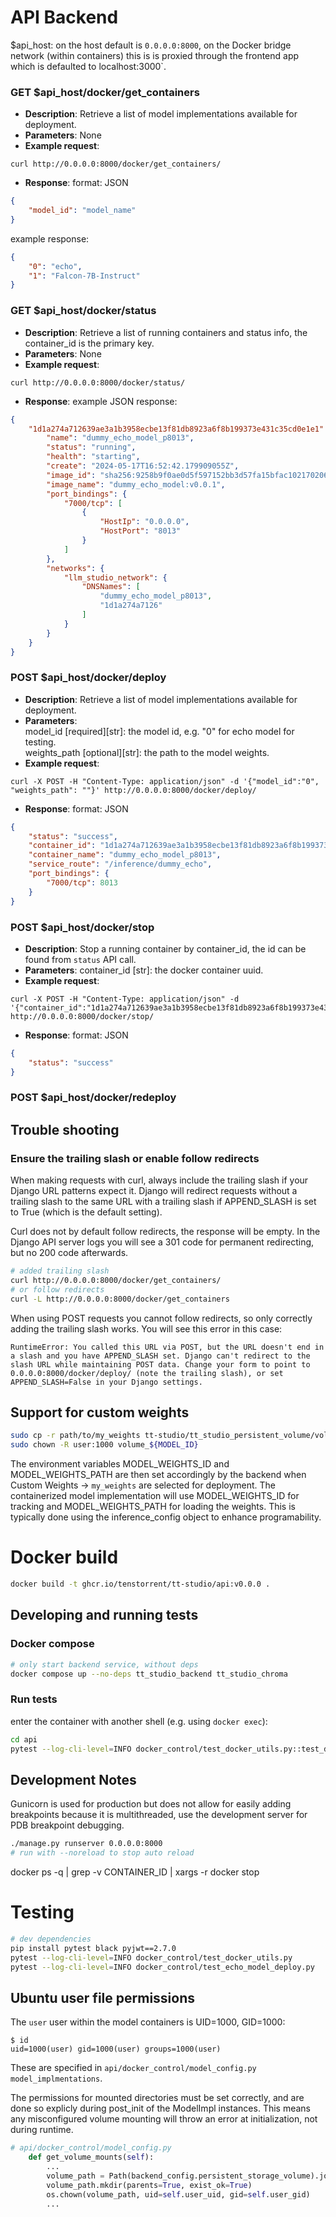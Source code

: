 # API Backend

$api_host: on the host default is `0.0.0.0:8000`, on the Docker bridge network (within containers) this is is proxied through the frontend app which is defaulted to localhost:3000`.

### GET $api_host/docker/get_containers

- **Description**: Retrieve a list of model implementations available for deployment.
- **Parameters**: None
- **Example request**:
```
curl http://0.0.0.0:8000/docker/get_containers/
```

- **Response**:
format: JSON
```json
{
    "model_id": "model_name"
}
```

example response:
```json
{
    "0": "echo", 
    "1": "Falcon-7B-Instruct"
}
```

### GET $api_host/docker/status

- **Description**: Retrieve a list of running containers and status info, the container_id is the primary key.
- **Parameters**: None
- **Example request**:
```
curl http://0.0.0.0:8000/docker/status/
```

- **Response**:
example JSON response:
```json
{
    "1d1a274a712639ae3a1b3958ecbe13f81db8923a6f8b199373e431c35cd0e1e1": {
        "name": "dummy_echo_model_p8013",
        "status": "running",
        "health": "starting",
        "create": "2024-05-17T16:52:42.179909055Z",
        "image_id": "sha256:9258b9f0ae0d5f597152bb3d57fa15bfac102170206418903d974480f1a74352",
        "image_name": "dummy_echo_model:v0.0.1",
        "port_bindings": {
            "7000/tcp": [
                {
                    "HostIp": "0.0.0.0",
                    "HostPort": "8013"
                }
            ]
        },
        "networks": {
            "llm_studio_network": {
                "DNSNames": [
                    "dummy_echo_model_p8013",
                    "1d1a274a7126"
                ]
            }
        }
    }
}

```

### POST $api_host/docker/deploy

- **Description**: Retrieve a list of model implementations available for deployment.
- **Parameters**:  
model_id [required][str]: the model id, e.g. "0" for echo model for testing.  
weights_path [optional][str]: the path to the model weights.  
- **Example request**:
```
curl -X POST -H "Content-Type: application/json" -d '{"model_id":"0", "weights_path": ""}' http://0.0.0.0:8000/docker/deploy/
```
- **Response**:
format: JSON
```json
{
    "status": "success",
    "container_id": "1d1a274a712639ae3a1b3958ecbe13f81db8923a6f8b199373e431c35cd0e1e1",
    "container_name": "dummy_echo_model_p8013",
    "service_route": "/inference/dummy_echo",
    "port_bindings": {
        "7000/tcp": 8013
    }
}
```

### POST $api_host/docker/stop

- **Description**: Stop a running container by container_id, the id can be found from `status` API call.
- **Parameters**: container_id [str]: the docker container uuid.
- **Example request**:

```
curl -X POST -H "Content-Type: application/json" -d '{"container_id":"1d1a274a712639ae3a1b3958ecbe13f81db8923a6f8b199373e431c35cd0e1e1"}' http://0.0.0.0:8000/docker/stop/
```

- **Response**:
format: JSON
```json
{
    "status": "success"
}
```
### POST $api_host/docker/redeploy



## Trouble shooting

### Ensure the trailing slash or enable follow redirects

When making requests with curl, always include the trailing slash if your Django URL patterns expect it. Django will redirect requests without a trailing slash to the same URL with a trailing slash if APPEND_SLASH is set to True (which is the default setting).

Curl does not by default follow redirects, the response will be empty. In the Django API server logs you will see a 301 code for permanent redirecting, but no 200 code afterwards.

```bash
# added trailing slash
curl http://0.0.0.0:8000/docker/get_containers/
# or follow redirects
curl -L http://0.0.0.0:8000/docker/get_containers
```

When using POST requests you cannot follow redirects, so only correctly adding the trailing slash works. You will see this error in this case:
```log
RuntimeError: You called this URL via POST, but the URL doesn't end in a slash and you have APPEND_SLASH set. Django can't redirect to the slash URL while maintaining POST data. Change your form to point to 0.0.0.0:8000/docker/deploy/ (note the trailing slash), or set APPEND_SLASH=False in your Django settings.
```

## Support for custom weights

```bash
sudo cp -r path/to/my_weights tt-studio/tt_studio_persistent_volume/volume_${MODEL_ID}/model_weights/my_weights
sudo chown -R user:1000 volume_${MODEL_ID}
```

The environment variables MODEL_WEIGHTS_ID and MODEL_WEIGHTS_PATH are then set accordingly by the backend when Custom Weights -> `my_weights` are selected for deployment. The containerized model implementation will use MODEL_WEIGHTS_ID for tracking and MODEL_WEIGHTS_PATH for loading the weights. This is typically done using the inference_config object to enhance programability.

# Docker build

```bash
docker build -t ghcr.io/tenstorrent/tt-studio/api:v0.0.0 .
```

## Developing and running tests

### Docker compose

```bash
# only start backend service, without deps
docker compose up --no-deps tt_studio_backend tt_studio_chroma
```

### Run tests

enter the container with another shell (e.g. using `docker exec`):
```bash
cd api
pytest --log-cli-level=INFO docker_control/test_docker_utils.py::test_deploy_mock_model
```

## Development Notes

Gunicorn is used for production but does not allow for easily adding breakpoints because it is multithreaded, use the development server for PDB breakpoint debugging.
```bash
./manage.py runserver 0.0.0.0:8000
# run with --noreload to stop auto reload
```

docker ps -q | grep -v CONTAINER_ID | xargs -r docker stop
# Testing

```bash
# dev dependencies
pip install pytest black pyjwt==2.7.0
pytest --log-cli-level=INFO docker_control/test_docker_utils.py
pytest --log-cli-level=INFO docker_control/test_echo_model_deploy.py

```

## Ubuntu user file permissions

The `user` user within the model containers is UID=1000, GID=1000:
```log
$ id
uid=1000(user) gid=1000(user) groups=1000(user)
```
These are specified in `api/docker_control/model_config.py` `model_implmentations`.

The permissions for mounted directories must be set correctly, and are done so explicly during post_init of the ModelImpl instances. This means any misconfigured volume mounting will throw an error at initialization, not during runtime.
```python
# api/docker_control/model_config.py
    def get_volume_mounts(self):
        ...
        volume_path = Path(backend_config.persistent_storage_volume).joinpath(self.image_volume)
        volume_path.mkdir(parents=True, exist_ok=True)
        os.chown(volume_path, uid=self.user_uid, gid=self.user_gid)
        ...
```